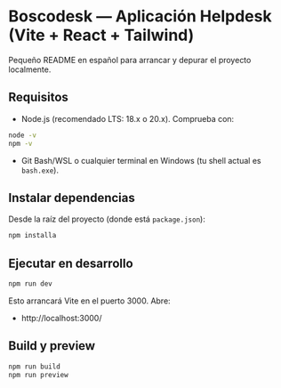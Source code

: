 # Boscodesk — Aplicación Helpdesk (Vite + React + Tailwind)

Pequeño README en español para arrancar y depurar el proyecto localmente.

## Requisitos

- Node.js (recomendado LTS: 18.x o 20.x). Comprueba con:

```bash
node -v
npm -v
```

- Git Bash/WSL o cualquier terminal en Windows (tu shell actual es `bash.exe`).

## Instalar dependencias

Desde la raíz del proyecto (donde está `package.json`):

```bash
npm installa
```

## Ejecutar en desarrollo

```bash
npm run dev
```

Esto arrancará Vite en el puerto 3000. Abre:

- http://localhost:3000/

## Build y preview

```bash
npm run build
npm run preview
```

